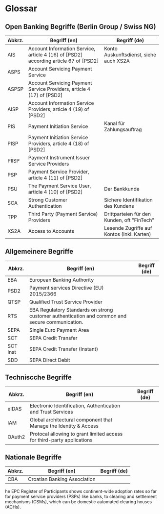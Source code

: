 # Glossar

## Open Banking Begriffe (Berlin Group / Swiss NG)

| Abkrz. |                Begriff (en)                 |                Begriff (de)                 |
| ------ | ------------------------------------------- | ------------------------------------------- |
| AIS    | Account Information Service, article 4 (16) of [PSD2] according article 67 of [PSD2] | Konto Auskunftsdienst, siehe auch XS2A      |
| ASPS   | Account Servicing Payment Service           |                                             |
| ASPSP  | Account Servicing Payment Service Providers, article 4 (17) of [PSD2]  |                  |
| AISP   | Account Information Service Providers, article 4 (19) of [PSD2]       |                      |
| PIS    | Payment Initiation Service                  | Kanal für Zahlungsauftrag                   |
| PISP   | Payment Initiation Service Providers, article 4 (18) of [PSD2]        |                  |
| PIISP  | Payment Instrument Issuer Service Providers |                                             |
| PSP    | Payment Service Provider, article 4 (11) of [PSD2]                     |    |
| PSU    | The Payment Service User, article 4 (10) of [PSD2]                    | Der Bankkunde                               |
| SCA    | Strong Customer Authentication              | Sichere Identifikation des Kundens          |
| TPP    | Third Party (Payment Service) Providers     | Drittparteien für den Kunden, oft "FinTech" |
| XS2A   | Access to Accounts                          | Lesende Zugriffe auf Kontos (Inkl. Karten)  |

## Allgemeinere Begriffe

|  Abkrz.  |               Begriff (en)                | Begriff (de) |
| -------- | ----------------------------------------- | ------------ |
| EBA      | European Banking Authority                |              |
| PSD2     | Payment services Directive (EU) 2015/2366 |              |
| QTSP     | Qualified Trust Service Provider          |              |
| RTS | EBA Regulatory Standards on strong customer authentication and common and secure communication. | |
| SEPA  | Single Euro Payment Area            |              |
| SCT  | SEPA Credit Transfer            |              |
| SCT Inst | SEPA Credit Transfer (Instant)            |              |
| SDD      | SEPA Direct Debit                         |              |


## Techniscche Begriffe

|  Abkrz.  |               Begriff (en)                | Begriff (de) |
| -------- | ----------------------------------------- | ------------ |
| eIDAS    | Electronic Identification, Authentication and Trust Services  |              |
| IAM      | Global architectural component that Manage the Identity & Access |              |
| OAuth2   | Protocal allowing to grant limited access for third-party applications |   |

## Nationale Begriffe

|  Abkrz.  |               Begriff (en)                | Begriff (de) |
| -------- | ----------------------------------------- | ------------ |
| CBA      | Croatian Banking Association              |              |


he EPC Register of Participants shows continent-wide adoption rates so far for payment service providers (PSPs) like banks, to clearing and settlement mechanisms (CSMs), which can be domestic automated clearing houses (ACHs).

